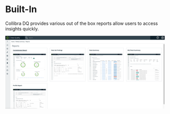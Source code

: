 # Built-In

Collibra DQ provides various out of the box reports allow users to access insights quickly.

![](<../../.gitbook/assets/image (123).png>)
